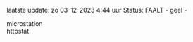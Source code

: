 laatste update: 
zo 03-12-2023  4:44   uur 
Status: FAALT - geel - 
<div class="service R">microstation</div><div class="service G">httpstat</div>